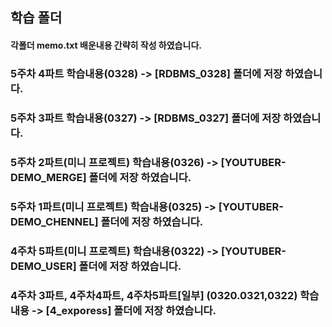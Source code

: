 ## 학습 폴더

#### 각폴더 memo.txt 배운내용 간략히 작성 하였습니다.


### 5주차 4파트 학습내용(0328) -> [RDBMS_0328] 폴더에 저장 하였습니다.

### 5주차 3파트 학습내용(0327) -> [RDBMS_0327] 폴더에 저장 하였습니다.

### 5주차 2파트(미니 프로젝트) 학습내용(0326) -> [YOUTUBER-DEMO_MERGE] 폴더에 저장 하였습니다.

### 5주차 1파트(미니 프로젝트) 학습내용(0325) -> [YOUTUBER-DEMO_CHENNEL] 폴더에 저장 하였습니다.

### 4주차 5파트(미니 프로젝트) 학습내용(0322) -> [YOUTUBER-DEMO_USER] 폴더에 저장 하였습니다.

### 4주차 3파트, 4주차4파트, 4주차5파트[일부] (0320.0321,0322) 학습내용 -> [4_exporess] 폴더에 저장 하였습니다.







